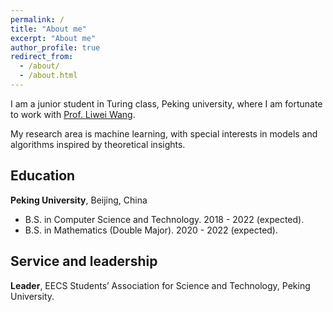 ```yaml
---
permalink: /
title: "About me"
excerpt: "About me"
author_profile: true
redirect_from: 
  - /about/
  - /about.html
---
```



I am a junior student in Turing class, Peking university, where I am fortunate to work with [Prof. Liwei Wang](http://www.liweiwang-pku.com/). 

My research area is machine learning, with special interests in models and algorithms inspired by theoretical insights.

## Education

**Peking University**, Beijing, China

* B.S. in Computer Science and Technology. 2018 - 2022 (expected).
* B.S. in Mathematics (Double Major). 2020 - 2022 (expected).
  
## Service and leadership

**Leader**, EECS Students’ Association for Science and Technology, Peking University.